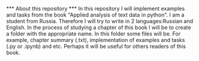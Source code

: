 *** About this repository ***
In this repository I will implement examples and tasks from the book "Applied analysis of text data in python". I am a student from Russia. Therefore I will try to write in 2 languages:Russian and English. In the process of studying a chapter of this book I will be to create a folder with the appropriate name. In this folder some files will be. For example, chapter summary (.txt), implementation of examples and tasks (.py or .ipynb) and etc. Perhaps it will be useful for others readers of this book.
